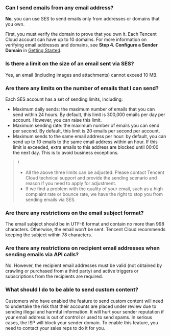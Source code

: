 [](id:que1) 
### Can I send emails from any email address?
**No**, you can use SES to send emails only from addresses or domains that you own.

First, you must verify the domain to prove that you own it. Each Tencent Cloud account can have up to 10 domains. For more information on verifying email addresses and domains, see **Step 4. Configure a Sender Domain** in [Getting Started](https://intl.cloud.tencent.com/document/product/1084/39332).

[](id:que2) 
### Is there a limit on the size of an email sent via SES?
Yes, an email (including images and attachments) cannot exceed 10 MB.

[](id:que3) 
### Are there any limits on the number of emails that I can send?
Each SES account has a set of sending limits, including:

- Maximum daily sends: the maximum number of emails that you can send within 24 hours. By default, this limit is 300,000 emails per day per account. However, you can raise this limit.
- Maximum sending rate: the maximum number of emails you can send per second. By default, this limit is 20 emails per second per account.
- Maximum sends to the same email address per hour: by default, you can send up to 10 emails to the same email address within an hour. If this limit is exceeded, extra emails to this address are blocked until 00:00 the next day. This is to avoid business exceptions.

>! 
>- All the above three limits can be adjusted. Please contact Tencent Cloud technical support and provide the sending scenario and reason if you need to apply for adjustment.
>- If we find a problem with the quality of your email, such as a high complaint rate or bounce rate, we have the right to stop you from sending emails via SES.

[](id:que4) 
### Are there any restrictions on the email subject format?
The email subject should be in UTF-8 format and contain no more than 998 characters. Otherwise, the email won’t be sent. Tencent Cloud recommends keeping the subject within 78 characters.

[](id:que5) 
### Are there any restrictions on recipient email addresses when sending emails via API calls?
No. However, the recipient email addresses must be valid (not obtained by crawling or purchased from a third party) and active triggers or subscriptions from the recipients are required.

[](id:que6) 
### What should I do to be able to send custom content?
Customers who have enabled the feature to send custom content will need to undertake the risk that their accounts are placed under review due to sending illegal and harmful information. It will hurt your sender reputation if your email address is out of control or used to send spams. In serious cases, the ISP will block your sender domain. To enable this feature, you need to contact your sales reps to do it for you.
